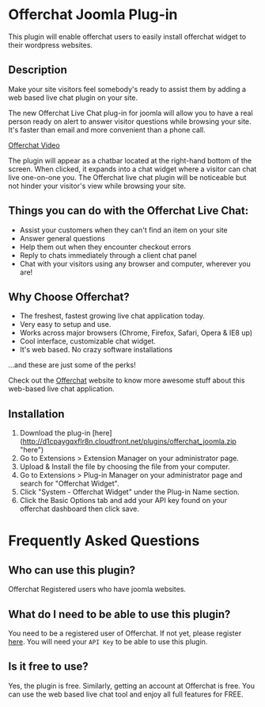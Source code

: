 Offerchat Joomla Plug-in
===================

This plugin will enable offerchat users to easily install offerchat widget to their wordpress websites.

Description
-----------

Make your site visitors feel somebody's ready to assist them by adding a web based live chat plugin on your site.

The new Offerchat Live Chat plug-in for joomla will allow you to have a real person ready on alert to answer visitor questions while browsing your site. It's faster than email and more convenient than a phone call.

[Offerchat Video](http://vimeo.com/48795544)

The plugin will appear as a chatbar located at the right-hand bottom of the screen. When clicked, it expands into a chat widget where a visitor can chat live one-on-one you. The Offerchat live chat plugin will be noticeable but not hinder your visitor's view while browsing your site.

Things you can do with the Offerchat Live Chat:
-----------------------------------------------

* Assist your customers when they can't find an item on your site
* Answer general questions
* Help them out when they encounter checkout errors
* Reply to chats immediately through a client chat panel
* Chat with your visitors using any browser and computer, wherever you are!

Why Choose Offerchat?
---------------------

* The freshest, fastest growing live chat application today.
* Very easy to setup and use.
* Works across major browsers (Chrome, Firefox, Safari, Opera & IE8 up)
* Cool interface, customizable chat widget.
* It's web based. No crazy software installations

...and these are just some of the perks!

Check out the [Offerchat](http://www.offerchat.com "Offerchat") website to know more awesome stuff about this web-based live chat application.

Installation
------------

1. Download the plug-in [here] (http://d1cpaygqxflr8n.cloudfront.net/plugins/offerchat_joomla.zip "here")
2. Go to Extensions > Extension Manager on your administrator page.
3. Upload & Install the file by choosing the file from your computer.
4. Go to Extensions > Plug-in Manager on your administrator page and search for "Offerchat Widget".
5. Click "System - Offerchat Widget" under the Plug-in Name section.
6. Click the Basic Options tab and add your API key found on your offerchat dashboard then click save.

Frequently Asked Questions
==========================

Who can use this plugin?
------------------------

Offerchat Registered users who have joomla websites.

What do I need to be able to use this plugin?
---------------------------------------------

You need to be a registered user of Offerchat. If not yet, please register [here](http://www.offerchat.com, "Offerchat"). You will need your `API Key` to be able to use this plugin.

Is it free to use?
------------------

Yes, the plugin is free. Similarly, getting an account at Offerchat is free. You can use the web based live chat tool and enjoy all full features for FREE.
